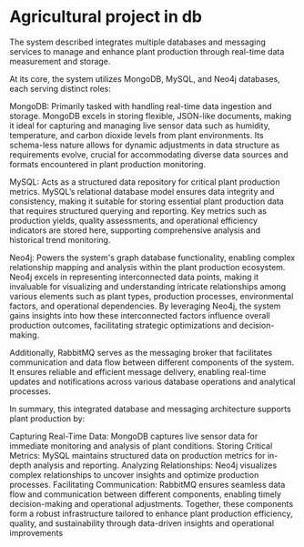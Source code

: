 # Agricultural project in db
The system described integrates multiple databases and messaging services to manage and enhance plant production through real-time data measurement and storage.

At its core, the system utilizes MongoDB, MySQL, and Neo4j databases, each serving distinct roles:

MongoDB: Primarily tasked with handling real-time data ingestion and storage. MongoDB excels in storing flexible, JSON-like documents, making it ideal for capturing and managing live 
sensor data such as humidity, temperature, and carbon dioxide levels from plant environments. Its schema-less nature allows for dynamic adjustments in data structure as requirements evolve, 
crucial for accommodating diverse data sources and formats encountered in plant production monitoring.

MySQL: Acts as a structured data repository for critical plant production metrics. MySQL’s relational database model ensures data integrity and consistency, making it suitable for storing 
essential plant production data that requires structured querying and reporting. Key metrics such as production yields, quality assessments, and operational efficiency indicators are stored here, 
supporting comprehensive analysis and historical trend monitoring.

Neo4j: Powers the system's graph database functionality, enabling complex relationship mapping and analysis within the plant production ecosystem. Neo4j excels in representing interconnected data points, 
making it invaluable for visualizing and understanding intricate relationships among various elements such as plant types, production processes, environmental factors, and operational dependencies. 
By leveraging Neo4j, the system gains insights into how these interconnected factors influence overall production outcomes, facilitating strategic optimizations and decision-making.

Additionally, RabbitMQ serves as the messaging broker that facilitates communication and data flow between different components of the system. It ensures reliable and efficient message delivery, 
enabling real-time updates and notifications across various database operations and analytical processes.

In summary, this integrated database and messaging architecture supports plant production by:

Capturing Real-Time Data: MongoDB captures live sensor data for immediate monitoring and analysis of plant conditions.
Storing Critical Metrics: MySQL maintains structured data on production metrics for in-depth analysis and reporting.
Analyzing Relationships: Neo4j visualizes complex relationships to uncover insights and optimize production processes.
Facilitating Communication: RabbitMQ ensures seamless data flow and communication between different components, enabling timely decision-making and operational adjustments.
Together, these components form a robust infrastructure tailored to enhance plant production efficiency, quality, and sustainability through data-driven insights and operational improvements
